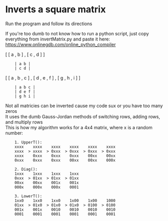# Inverts a square matrix

Run the program and follow its directions<br/>

If you're too dumb to not know how to run a python script, just copy everything from invertMatrix.py and paste it here: https://www.onlinegdb.com/online_python_compiler

[ [ a , b ] , [ c , d ] ]

        | a b |
        | c d |

[ [ a , b , c ] , [ d , e , f ] , [ g , h , i ] ]

        | a b c |
        | d e f |
        | g h i |


Not all matricies can be inverted cause my code sux or you have too many zeros<br/>
It uses the dumb Gauss-Jordan methods of switching rows, adding rows, and multiply rows<br/>
This is how my algorithm works for a 4x4 matrix, where x is a random number:

        
        1. UpperT():
        xxxx    xxxx    xxxx    xxxx    xxxx    xxxx
        xxxx  > xxxx  > 0xxx  > 0xxx  > 0xxx  > 0xxx
        xxxx    0xxx    0xxx    0xxx    00xx    00xx
        0xxx    0xxx    0xxx    00xx    00xx    000x
        
        2. Diag():
        1xxx    1xxx    1xxx    1xxx
        0xxx  > 01xx  > 01xx  > 01xx
        00xx    00xx    001x    001x
        000x    000x    000x    0001
        
        3. LowerT():
        1xx0    1xx0    1xx0    1x00    1x00    1000
        01xx  > 01x0  > 01x0  > 01x0  > 0100  > 0100
        001x    001x    0010    0010    0010    0010
        0001    0001    0001    0001    0001    0001
